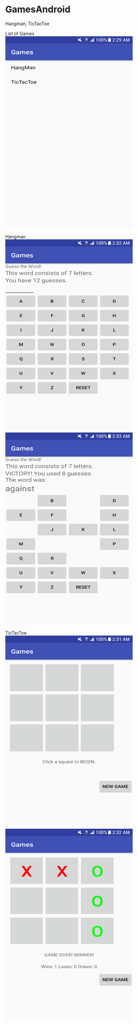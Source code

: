 # GamesAndroid
Hangman, TicTacToe

List of Games<br/>
<img src = "screenshots/Screenshot_20171024-022949.png?raw=true" width="400" height="600"></img><br/>

Hangman<br/>
<img src = "screenshots/Screenshot_20171024-023240.png?raw=true" width="400" height="600"></img><br/>
<img src = "screenshots/Screenshot_20171024-023310.png?raw=true" width="400" height="600"></img><br/>

TicTacToe<br/>
<img src = "screenshots/Screenshot_20171024-023159.png?raw=true" width="400" height="600"></img><br/>
<img src = "screenshots/Screenshot_20171024-023227.png?raw=true" width="400" height="600"></img><br/>
